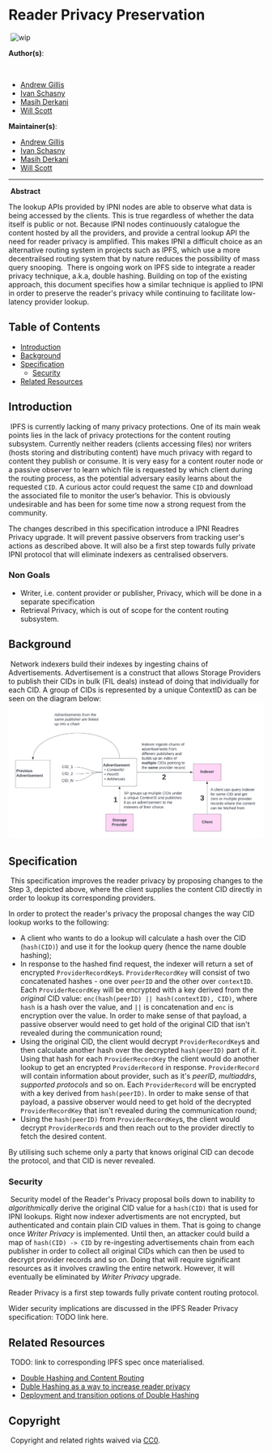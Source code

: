 # Reader Privacy Preservation
​
![wip](https://img.shields.io/badge/status-wip-orange.svg?style=flat-square)
​

**Author(s)**:
<!-- keep names alphabetically sorted -->
​
- [Andrew Gillis](https://github.com/gammazero)
- [Ivan Schasny](https://github.com/ischasny)
- [Masih Derkani](https://github.com/masih)
- [Will Scott](https://github.com/willscott)
​

**Maintainer(s)**:
​
- [Andrew Gillis](https://github.com/gammazero)
- [Ivan Schasny](https://github.com/ischasny)
- [Masih Derkani](https://github.com/masih)
- [Will Scott](https://github.com/willscott)
​
* * *
​
**Abstract**

The lookup APIs provided by IPNI nodes are able to observe what data is being accessed by the clients.
This is true regardless of whether the data itself is public or not. Because IPNI nodes continuously
catalogue the content hosted by all the providers, and provide a central lookup API the need for
reader privacy is amplified. This makes IPNI a difficult choice as an alternative routing system in
projects such as IPFS, which use a more decentrailsed routing system that by nature reduces the
possibility of mass query snooping.
​
There is ongoing work on IPFS side to integrate a reader privacy technique, a.k.a, double hashing.
Building on top of the existing approach, this document specifies how a similar technique is applied
to IPNI in order to preserve the reader's privacy while continuing to facilitate low-latency
provider lookup.
​
## Table of Contents

- [Introduction](#introduction)
- [Background](#background)
- [Specification](#specification)
    - [Security](#security)
- [Related Resources](#related-resources)
​
## Introduction
​
IPFS is currently lacking of many privacy protections. One of its main weak points lies in the lack 
of privacy protections for the content routing subsystem. Currently neither readers (clients accessing files) 
nor writers (hosts storing and distributing content) have much privacy with regard to content they publish or 
consume. It is very easy for a content router node or a passive observer to learn which file is requested by 
which client during the routing process, as the potential adversary easily learns about the requested `CID`. 
A curious actor could request the same `CID` and download the associated file to monitor the user’s behavior. 
This is obviously undesirable and has been for some time now a strong request from the community.

The changes described in this specification introduce a IPNI Readres Privacy upgrade. It will prevent 
passive observers from tracking user's actions as described above. It will also be a first step towards
fully private IPNI protocol that will eliminate indexers as centralised observers.  

### Non Goals

* Writer, i.e. content provider or publisher, Privacy, which will be done in a separate specification
* Retrieval Privacy, which is out of scope for the content routing subsystem.
​
## Background
​
Network indexers build their indexes by ingesting chains of Advertisements. Advertisement is a
construct that allows Storage Providers to publish their CIDs in bulk (FIL deals) instead of doing
that individually for each CID. A group of CIDs is represented by a unique ContextID as can be seen
on the diagram below:
​
![Index building flow](resources/readers-privacy-1.png)

## Specification
​
This specification improves the reader privacy by proposing changes to the Step 3, depicted above, where the client supplies the content CID directly in order to lookup its corresponding providers.

In order to protect the reader's privacy the proposal changes the way CID lookup works to the following:

* A client who wants to do a lookup will calculate a hash over the CID (`hash(CID)`) and use it for the
lookup query (hence the name double hashing);
* In response to the hashed find request, the indexer will return a set of encrypted `ProviderRecordKey`s. 
`ProviderRecordKey` will consist of two concatenated hashes - one over `peerID` and the other over `contextID`. 
Each `ProviderRecordKey` will be encrypted with a key derived from the *original* CID value: 
`enc(hash(peerID) || hash(contextID), CID)`, where `hash` is a hash over the value, and `||` is concatenation 
and `enc` is encryption over the value. In order to make sense of that payload, a passive observer would need 
to get hold of the original CID that isn't revealed during the communication round;
* Using the original CID, the client would decrypt `ProviderRecordKey`s and then calculate another hash
over the decrypted `hash(peerID)` part of it. Using that hash for each `ProviderRecordKey` the client would do another lookup 
to get an encrypted `ProviderRecord` in response. `ProviderRecord` will contain information about provider, 
such as it's *peerID*, *multiaddrs*, *supported protocols* and so on. Each `ProviderRecord` will be encrypted 
with a key derived from `hash(peerID)`. In order to make sense of that payload, a passive observer would need to 
get hold of the decrypted `ProviderRecordKey` that isn't revealed during the communication round;
* Using the `hash(peerID)` from `ProviderRecordKey`s, the client would decrypt `ProviderRecord`s and then reach out to the 
provider directly to fetch the desired content. 

By utilising such scheme only a party that knows original CID can decode the protocol,
and that CID is never revealed. 

### Security
​
Security model of the Reader's Privacy proposal boils down to inability to *algorithmically* derive the original CID value for a 
`hash(CID)` that is used for IPNI lookups. Right now indexer advertisments are not encrypted, but authenticated and contain plain CID values in them. 
That is going to change once *Writer Privacy* is implemented. Until then, an attacker could build a map of `hash(CID) -> CID` 
by re-ingesting advertisements chain from each publisher in order to collect all original CIDs which can then be used to decrypt provider records and so on. 
Doing that will require significant resources as it involves crawling the entire network. However, it will eventually be eliminated by *Writer Privacy* upgrade.

Reader Privacy is a first step towards fully private content routing protocol. 

Wider security implications are discussed in the IPFS Reader Privacy specification: TODO link here.
​
## Related Resources
​
TODO: link to corresponding IPFS spec once materialised.
​
* [Double Hashing and Content Routing](https://youtu.be/ZPIDU1-JnVc)
* [Duble Hashing as a way to increase reader privacy](https://youtu.be/VBlx-VvIZqU)
* [Deployment and transition options of Double Hashing](https://youtu.be/m-6_VZ8e1tk)
​
## Copyright
​
Copyright and related rights waived via [CC0](https://creativecommons.org/publicdomain/zero/1.0/).